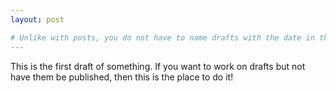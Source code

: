 ```yaml
---
layout: post

# Unlike with posts, you do not have to name drafts with the date in the file name. However, if you want to move a draft from being a draft to being a public post, then the post will need to follow the normal naming convention
---
```


This is the first draft of something. If you want to work on drafts but not have them be published, then this is the place to do it!
